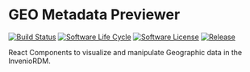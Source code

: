 # GEO Metadata Previewer

[![Build Status](https://github.com/geo-knowledge-hub/geo-metadata-previewer-react/workflows/CI/badge.svg)](https://github.com/geo-knowledge-hub/geo-knowledge-hub/actions?query=workflow%3ACI)
[![Software Life Cycle](https://img.shields.io/badge/lifecycle-maturing-blue.svg)](https://lifecycle.r-lib.org/articles/stages.html#maturing-1)
[![Software License](https://img.shields.io/github/license/geo-knowledge-hub/geo-metadata-previewer-react.svg)](https://github.com/geo-knowledge-hub/geo-metadata-previewer-react/blob/master/LICENSE)
[![Release](https://img.shields.io/github/tag/geo-knowledge-hub/geo-metadata-previewer-react.svg)](https://github.com/geo-knowledge-hub/geo-metadata-previewer-react/releases)

React Components to visualize and manipulate Geographic data in the InvenioRDM.
